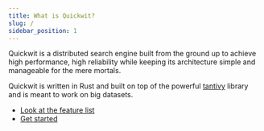 ```yaml
---
title: What is Quickwit?
slug: /
sidebar_position: 1
---
```


Quickwit is a distributed search engine built from the ground up to achieve high performance, high reliability while keeping its architecture simple and manageable for the mere mortals.

Quickwit is written in Rust and built on top of the powerful [tantivy](https://github.com/tantivy-search/tantivy) library and is meant to work on big datasets.

- [Look at the feature list](overview/features.md)
- [Get started](getting-started/quickstart.md)
